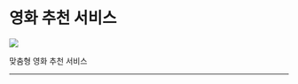 <!DOCTYPE html>
  <html>
    <head>
      <meta charset="utf-8">
        <title>Leok90</title>
    </head>
    <body>
     <h1>영화 추천 서비스</h1>
      <img src="img/maintitle.jpg" />
      <p>맞춤형 영화 추천 서비스</p>
     <hr>
    </body>
  </html>
